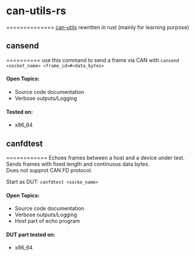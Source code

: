# can-utils-rs
==============
[can-utils](https://github.com/linux-can/can-utils "The famous original") rewritten in rust (mainly for learning purpose)

## cansend
==========
use this command to send a frame via CAN with ```cansend <socket_name> <frame_id>#<data_bytes>```

#### Open Topics:  
- Source code documentation  
- Verbose outputs/Logging  

#### Tested on:  
- x86_64  

## canfdtest
============
Echoes frames between a host and a device under test. Sends frames with fixed length and continuous data bytes.  
Does not supprot CAN FD protocol.

Start as DUT: ```canfdtest <socke_name>```

#### Open Topics:
- Source code documentation  
- Verbose outputs/Logging  
- Host part of echo program  

#### DUT part tested on:
- x86_64 